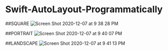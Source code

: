 # Swift-AutoLayout-Programmatically

##SQUARE
![Screen Shot 2020-12-07 at 9 38 28 PM](https://user-images.githubusercontent.com/69213274/101444565-9d681b80-38d4-11eb-8ca3-0f8348c30e51.png)

##PORTRAIT
![Screen Shot 2020-12-07 at 9 40 07 PM](https://user-images.githubusercontent.com/69213274/101444673-cf797d80-38d4-11eb-88f6-4c9c4fbe5889.png)

##LANDSCAPE
![Screen Shot 2020-12-07 at 9 41 13 PM](https://user-images.githubusercontent.com/69213274/101444746-fd5ec200-38d4-11eb-90d1-2495c3eaa711.png)

